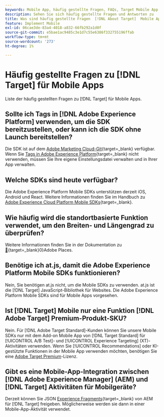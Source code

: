 ```yaml
---
keywords: Mobile App, häufig gestellte Fragen, FAQs, Target Mobile App
description: Sehen Sie sich häufig gestellte Fragen und Antworten zu  [!DNL Adobe Target]  für Mobile Apps an.
title: Was sind häufig gestellte Fragen  [!DNL About Target]  Mobile Apps?
feature: Implement Mobile
exl-id: 06cae3de-83a4-4018-a832-66fb292a1d0f
source-git-commit: e5bae1ac9485c3e1d7c55e6386f332755196ffab
workflow-type: tm+mt
source-wordcount: '273'
ht-degree: 1%

---
```


# Häufig gestellte Fragen zu [!DNL Target] für Mobile Apps

Liste der häufig gestellten Fragen zu [!DNL Target] für Mobile Apps.

## Sollte ich Tags in [!DNL Adobe Experience Platform] verwenden, um die SDK bereitzustellen, oder kann ich die SDK ohne Launch bereitstellen?

Die SDK ist auf dem [Adobe Marketing Cloud-Git](https://github.com/Adobe-Marketing-Cloud/acp-sdks/){target=_blank} verfügbar. Wenn Sie [Tags in Adobe Experience Platform](https://experienceleague.adobe.com/docs/experience-platform/tags/home.html?lang=de){target=_blank} nicht verwenden, müssen Sie Ihre eigene Einstellungsdatei verwalten und in Ihrer App verwalten.

## Welche SDKs sind heute verfügbar?

Die Adobe Experience Platform Mobile SDKs unterstützen derzeit iOS, Android und React. Weitere Informationen finden Sie im Handbuch zu [Adobe Experience Cloud Platform Mobile SDKs](https://experienceleague.adobe.com/docs/mobile.html?lang=de){target=_blank}.

## Wie häufig wird die standortbasierte Funktion verwendet, um den Breiten- und Längengrad zu überprüfen?

Weitere Informationen finden Sie in der Dokumentation zu [&#128279;](https://experienceleague.adobe.com/docs/places/using/home.html){target=_blank}0&rbrace;Adobe Places.

## Benötige ich at.js, damit die Adobe Experience Platform Mobile SDKs funktionieren?

Nein, Sie benötigen at.js nicht, um die Mobile SDKs zu verwenden. at.js ist die [!DNL Target] JavaScript-Bibliothek für Websites. Die Adobe Experience Platform Mobile SDKs sind für Mobile Apps vorgesehen.

## Ist [!DNL Target] Mobile nur eine Funktion [!DNL Adobe Target] Premium-Produkt-SKU?

Nein. Für [!DNL Adobe Target Standard]-Kunden können Sie unsere Mobile SDKs nur mit dem Add-on Mobile App von [!DNL Target Standard] für [!UICONTROL A/B Test]- und [!UICONTROL Experience Targeting] (XT)-Aktivitäten verwenden. Wenn Sie [!UICONTROL Recommendations] oder KI-gestützte Funktionen in der Mobile App verwenden möchten, benötigen Sie eine [Adobe Target Premium](https://experienceleague.adobe.com/docs/target/using/introduction/intro.html#premium)-Lizenz.

## Gibt es eine Mobile-App-Integration zwischen [!DNL Adobe Experience Manager] (AEM) und [!DNL Target] Aktivitäten für Mobilgeräte?

Derzeit können Sie JSON [Experience Fragments](https://experienceleague.adobe.com/docs/target/using/experiences/offers/aem-experience-fragments.html){target=_blank} von AEM für [!DNL Target] freigeben. Möglicherweise werden sie dann in einer Mobile-App-Aktivität verwendet.
